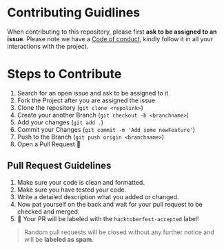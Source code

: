 # Contributing Guidlines

When contributing to this repository, please first **ask to be assigned to an issue**.
Please note we have a [Code of conduct](https://github.com/Sanket1308/Simple-Calculator/blob/main/CODE_OF_CONDUCT.md), kindly follow it in all your interactions with the project.

# Steps to Contribute

1. Search for an open issue and ask to be assigned to it
2. Fork the Project after you are assigned the issue
3. Clone the repository (`git clone <repolink>`)
4. Create your another Branch (`git checkout -b <branchname>`)
5. Add your changes (`git add .`)
6. Commit your Changes (`git commit -m 'Add some newFeature'`)
7. Push to the Branch (`git push origin <branchname>`)
8. Open a Pull Request :tada:

## Pull Request Guidelines

1. Make sure your code is clean and formatted.
2. Make sure you have tested your code.
3. Write a detailed description what you added or changed.
4. Now pat yourself on the back and wait for your pull request to be checked and merged.
5. :tada: Your PR will be labeled with the `hacktoberfest-accepted` label!

> Random pull requests will be closed without any further notice and will be **labeled as spam**.
